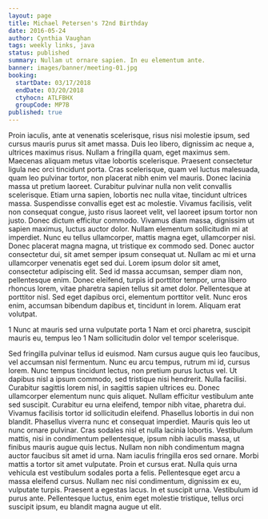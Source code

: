 ```yaml
---
layout: page
title: Michael Petersen's 72nd Birthday
date: 2016-05-24
author: Cynthia Vaughan
tags: weekly links, java
status: published
summary: Nullam ut ornare sapien. In eu elementum ante.
banner: images/banner/meeting-01.jpg
booking:
  startDate: 03/17/2018
  endDate: 03/20/2018
  ctyhocn: ATLFBHX
  groupCode: MP7B
published: true
---
```

Proin iaculis, ante at venenatis scelerisque, risus nisi molestie ipsum, sed cursus mauris purus sit amet massa. Duis leo libero, dignissim ac neque a, ultrices maximus risus. Nullam a fringilla quam, eget maximus sem. Maecenas aliquam metus vitae lobortis scelerisque. Praesent consectetur ligula nec orci tincidunt porta. Cras scelerisque, quam vel luctus malesuada, quam leo pulvinar tortor, non placerat nibh enim vel mauris. Donec lacinia massa ut pretium laoreet. Curabitur pulvinar nulla non velit convallis scelerisque. Etiam urna sapien, lobortis nec nulla vitae, tincidunt ultrices massa. Suspendisse convallis eget est ac molestie. Vivamus facilisis, velit non consequat congue, justo risus laoreet velit, vel laoreet ipsum tortor non justo. Donec dictum efficitur commodo. Vivamus diam massa, dignissim ut sapien maximus, luctus auctor dolor. Nullam elementum sollicitudin mi at imperdiet. Nunc eu tellus ullamcorper, mattis magna eget, ullamcorper nisi.
Donec placerat magna magna, ut tristique ex commodo sed. Donec auctor consectetur dui, sit amet semper ipsum consequat ut. Nullam ac mi et urna ullamcorper venenatis eget sed dui. Lorem ipsum dolor sit amet, consectetur adipiscing elit. Sed id massa accumsan, semper diam non, pellentesque enim. Donec eleifend, turpis id porttitor tempor, urna libero rhoncus lorem, vitae pharetra sapien tellus sit amet dolor. Pellentesque at porttitor nisl. Sed eget dapibus orci, elementum porttitor velit. Nunc eros enim, accumsan bibendum dapibus et, tincidunt in lorem. Aliquam erat volutpat.

1 Nunc at mauris sed urna vulputate porta
1 Nam et orci pharetra, suscipit mauris eu, tempus leo
1 Nam sollicitudin dolor vel tempor scelerisque.

Sed fringilla pulvinar tellus id euismod. Nam cursus augue quis leo faucibus, vel accumsan nisl fermentum. Nunc eu arcu tempus, rutrum mi id, cursus lorem. Nunc tempus tincidunt lectus, non pretium purus luctus vel. Ut dapibus nisl a ipsum commodo, sed tristique nisi hendrerit. Nulla facilisi. Curabitur sagittis lorem nisl, in sagittis sapien ultrices eu. Donec ullamcorper elementum nunc quis aliquet. Nullam efficitur vestibulum ante sed suscipit. Curabitur eu urna eleifend, tempor nibh vitae, pharetra dui. Vivamus facilisis tortor id sollicitudin eleifend. Phasellus lobortis in dui non blandit.
Phasellus viverra nunc et consequat imperdiet. Mauris quis leo ut nunc ornare pulvinar. Cras sodales nisl et nulla lacinia lobortis. Vestibulum mattis, nisi in condimentum pellentesque, ipsum nibh iaculis massa, ut finibus mauris augue quis lectus. Nullam non nibh condimentum magna auctor faucibus sit amet id urna. Nam iaculis fringilla eros sed ornare. Morbi mattis a tortor sit amet vulputate. Proin et cursus erat. Nulla quis urna vehicula est vestibulum sodales porta a felis. Pellentesque eget arcu a massa eleifend cursus. Nullam nec nisi condimentum, dignissim ex eu, vulputate turpis. Praesent a egestas lacus. In et suscipit urna. Vestibulum id purus ante. Pellentesque luctus, enim eget molestie tristique, tellus orci suscipit ipsum, eu blandit magna augue ut elit.
